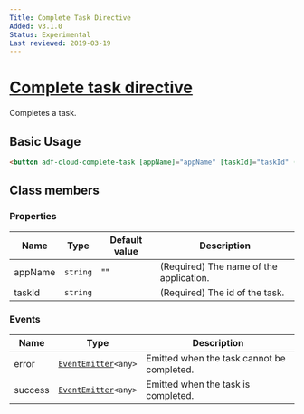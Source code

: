 ```yaml
---
Title: Complete Task Directive
Added: v3.1.0
Status: Experimental
Last reviewed: 2019-03-19
---
```


# [Complete task directive](../../../lib/process-services-cloud/src/lib/task/directives/complete-task.directive.ts "Defined in complete-task.directive.ts")

Completes a task.

## Basic Usage

```html
<button adf-cloud-complete-task [appName]="appName" [taskId]="taskId" (success)="onTaskCompleted()">Complete</button>
```

## Class members

### Properties

| Name    | Type     | Default value | Description                             |
| ------- | -------- | ------------- | --------------------------------------- |
| appName | `string` | ""            | (Required) The name of the application. |
| taskId  | `string` |               | (Required) The id of the task.          |

### Events

| Name    | Type                                                              | Description                                |
| ------- | ----------------------------------------------------------------- | ------------------------------------------ |
| error   | [`EventEmitter`](https://angular.io/api/core/EventEmitter)`<any>` | Emitted when the task cannot be completed. |
| success | [`EventEmitter`](https://angular.io/api/core/EventEmitter)`<any>` | Emitted when the task is completed.        |
